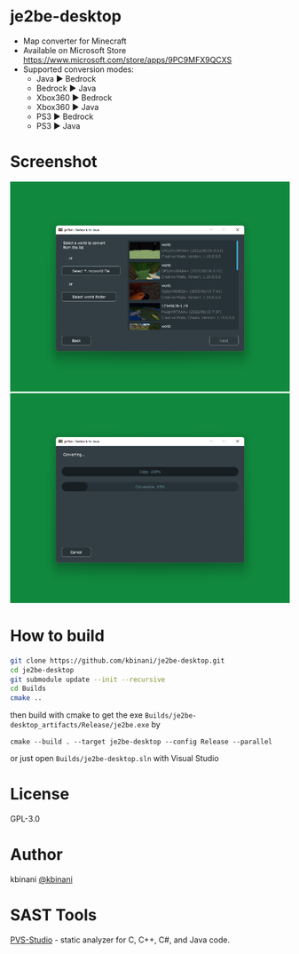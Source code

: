 # je2be-desktop
- Map converter for Minecraft
- Available on Microsoft Store https://www.microsoft.com/store/apps/9PC9MFX9QCXS
- Supported conversion modes:
  - Java ▶️ Bedrock
  - Bedrock ▶️ Java
  - Xbox360 ▶️ Bedrock
  - Xbox360 ▶️ Java
  - PS3 ▶️ Bedrock
  - PS3 ▶️ Java

# Screenshot

![app screen shot: selecting java input](/img/ss1.png)
![app screen shot: progress window while converting](/img/ss2.png)

# How to build
```sh
git clone https://github.com/kbinani/je2be-desktop.git
cd je2be-desktop
git submodule update --init --recursive
cd Builds
cmake ..
```

then build with cmake to get the exe `Builds/je2be-desktop_artifacts/Release/je2be.exe` by

```
cmake --build . --target je2be-desktop --config Release --parallel
```

or just open `Builds/je2be-desktop.sln` with Visual Studio

# License
GPL-3.0

# Author
kbinani [@kbinani](https://twitter.com/kbinani)

# SAST Tools

[PVS-Studio](https://pvs-studio.com/en/pvs-studio/?utm_source=website&utm_medium=github&utm_campaign=open_source) - static analyzer for C, C++, C#, and Java code.
